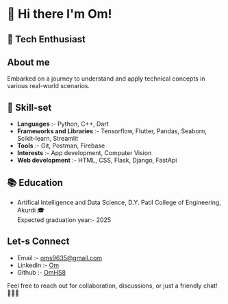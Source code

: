 # 👋 Hi there  I'm Om!
## 🚀 Tech Enthusiast

##  About me
<p>Embarked on a journey to understand and apply technical concepts in various real-world scenarios.</p>

## 💼 Skill-set
<ul>
  <li><b>Languages</b> :- Python, C++, Dart</li>
  <li><b>Frameworks and Libraries</b> :- Tensorflow, Flutter, Pandas, Seaborn, Scikit-learn, Streamlit</li>
  <li><b>Tools</b> :- Git, Postman, Firebase</li>
  <li><b>Interests</b> :- App development, Computer Vision</li>
  <li><b>Web development</b> :- HTML, CSS, Flask, Django, FastApi</li>
</ul>

## 📚 Education
<ul>
  <li>Artifical Intelligence and Data Science, D.Y. Patil College of Engineering, Akurdi 🎓</li>
  <lo>Expected graduation year:- 2025</lo>
</ul>

## Let-s Connect
<ul>
  <li>Email :- <a href='oms9635@gmail.com'>oms9635@gmail.com</a></li>
  <li>LinkedIn :- <a href='https://www.linkedin.com/in/om-sonawane-120520250/'>Om</a></li>
  <li>Github :- <a href='https://github.com/OmHS8/OmHS8/'>OmHS8</a></li>
</ul>

Feel free to reach out for collaboration, discussions, or just a friendly chat! 👩‍💻🚀
<!--
**OmHS8/OmHS8** is a ✨ _special_ ✨ repository because its `README.md` (this file) appears on your GitHub profile.

Here are some ideas to get you started:

- 🔭 I’m currently working on ...
- 🌱 I’m currently learning ...
- 👯 I’m looking to collaborate on ...
- 🤔 I’m looking for help with ...
- 💬 Ask me about ...
- 📫 How to reach me: ...
- 😄 Pronouns: ...
- ⚡ Fun fact: ...
-->
